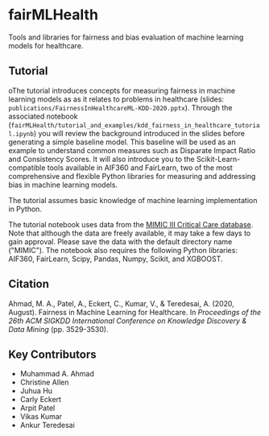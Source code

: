 # fairMLHealth
Tools and libraries for fairness and bias evaluation of machine learning models for healthcare.

## Tutorial
oThe tutorial introduces concepts for measuring fairness in machine learning models as as it relates to problems in healthcare (slides: `publications/FairnessInHealthcareML-KDD-2020.pptx`). Through the associated notebook (`fairMLHealth/tutorial_and_examples/kdd_fairness_in_healthcare_tutorial.ipynb`) you will review the background introduced in the slides before generating a simple baseline model. This baseline will be used as an example to understand common measures such as Disparate Impact Ratio and Consistency Scores. It will also introduce you to the Scikit-Learn-compatible tools available in AIF360 and FairLearn, two of the most comprehensive and flexible Python libraries for measuring and addressing bias in machine learning models.

The tutorial assumes basic knowledge of machine learning implementation in Python.

The tutorial notebook uses data from the [MIMIC III Critical Care database](https://mimic.physionet.org/gettingstarted/access/). Note that although the data are freely available, it may take a few days to gain approval. Please save the data with the default directory name ("MIMIC"). The notebook also requires the following Python libraries: AIF360, FairLearn, Scipy, Pandas, Numpy, Scikit, and XGBOOST.

## Citation
Ahmad, M. A., Patel, A., Eckert, C., Kumar, V., & Teredesai, A. (2020, August). Fairness in Machine Learning for Healthcare. In _Proceedings of the 26th ACM SIGKDD International Conference on Knowledge Discovery & Data Mining_ (pp. 3529-3530).

## Key Contributors
* Muhammad A. Ahmad
* Christine Allen
* Juhua Hu
* Carly Eckert
* Arpit Patel
* Vikas Kumar
* Ankur Teredesai
